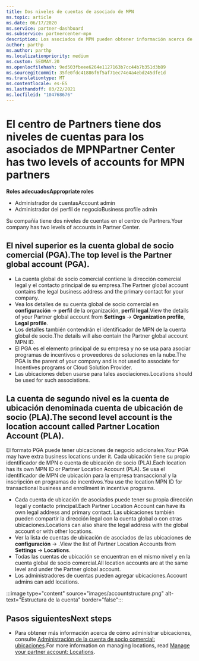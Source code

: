 ```yaml
---
title: Dos niveles de cuentas de asociado de MPN
ms.topic: article
ms.date: 06/17/2020
ms.service: partner-dashboard
ms.subservice: partnercenter-mpn
description: Los asociados de MPN pueden obtener información acerca de los dos niveles de cuentas del centro de Partners, la cuenta global de socio comercial (PGA) y la cuenta de ubicación de asociados (PLA).
author: parthp
ms.author: parthp
ms.localizationpriority: medium
ms.custom: SEOMAY.20
ms.openlocfilehash: 9ed503fbeee6264e1127163b7cc44b7b351d3b89
ms.sourcegitcommit: 35fe0fdc41886f6f5af71ec74e4a4ebd245dfe1d
ms.translationtype: MT
ms.contentlocale: es-ES
ms.lasthandoff: 03/22/2021
ms.locfileid: "104768676"
---
```

# <a name="partner-center-has-two-levels-of-accounts-for-mpn-partners"></a><span data-ttu-id="0bdeb-103">El centro de Partners tiene dos niveles de cuentas para los asociados de MPN</span><span class="sxs-lookup"><span data-stu-id="0bdeb-103">Partner Center has two levels of accounts for MPN partners</span></span>


<span data-ttu-id="0bdeb-104">**Roles adecuados**</span><span class="sxs-lookup"><span data-stu-id="0bdeb-104">**Appropriate roles**</span></span>

- <span data-ttu-id="0bdeb-105">Administrador de cuentas</span><span class="sxs-lookup"><span data-stu-id="0bdeb-105">Account admin</span></span>
- <span data-ttu-id="0bdeb-106">Administrador del perfil de negocio</span><span class="sxs-lookup"><span data-stu-id="0bdeb-106">Business profile admin</span></span>


<span data-ttu-id="0bdeb-107">Su compañía tiene dos niveles de cuentas en el centro de Partners.</span><span class="sxs-lookup"><span data-stu-id="0bdeb-107">Your company has two levels of accounts in Partner Center.</span></span>

## <a name="the-top-level-is-the-partner-global-account-pga"></a><span data-ttu-id="0bdeb-108">El nivel superior es la cuenta global de socio comercial (PGA).</span><span class="sxs-lookup"><span data-stu-id="0bdeb-108">The top level is the Partner global account (PGA).</span></span>

- <span data-ttu-id="0bdeb-109">La cuenta global de socio comercial contiene la dirección comercial legal y el contacto principal de su empresa.</span><span class="sxs-lookup"><span data-stu-id="0bdeb-109">The Partner global account contains the legal business address and the primary contact for your company.</span></span> 
- <span data-ttu-id="0bdeb-110">Vea los detalles de su cuenta global de socio comercial en **configuración**  ->  **perfil** de la organización, **perfil legal**.</span><span class="sxs-lookup"><span data-stu-id="0bdeb-110">View the details of your Partner global account from **Settings** -> **Organization profile**, **Legal profile**.</span></span>
- <span data-ttu-id="0bdeb-111">Los detalles también contendrán el identificador de MPN de la cuenta global de socio.</span><span class="sxs-lookup"><span data-stu-id="0bdeb-111">The details will also contain the Partner global account MPN ID.</span></span> 
- <span data-ttu-id="0bdeb-112">El PGA es el elemento principal de su empresa y no se usa para asociar programas de incentivos o proveedores de soluciones en la nube.</span><span class="sxs-lookup"><span data-stu-id="0bdeb-112">The PGA is the parent of your company and is not used to associate for Incentives programs or Cloud Solution Provider.</span></span> 
- <span data-ttu-id="0bdeb-113">Las ubicaciones deben usarse para tales asociaciones.</span><span class="sxs-lookup"><span data-stu-id="0bdeb-113">Locations should be used for such associations.</span></span>

## <a name="the-second-level-account-is-the-location-account-called-partner-location-account-pla"></a><span data-ttu-id="0bdeb-114">La cuenta de segundo nivel es la cuenta de ubicación denominada cuenta de ubicación de socio (PLA).</span><span class="sxs-lookup"><span data-stu-id="0bdeb-114">The second level account is the location account called Partner Location Account (PLA).</span></span>

<span data-ttu-id="0bdeb-115">El formato PGA puede tener ubicaciones de negocio adicionales.</span><span class="sxs-lookup"><span data-stu-id="0bdeb-115">Your PGA may have extra business locations under it.</span></span> <span data-ttu-id="0bdeb-116">Cada ubicación tiene su propio identificador de MPN o cuenta de ubicación de socio (PLA).</span><span class="sxs-lookup"><span data-stu-id="0bdeb-116">Each location has its own MPN ID or Partner Location Account (PLA).</span></span> <span data-ttu-id="0bdeb-117">Se usa el identificador de MPN de ubicación para la empresa transaccional y la inscripción en programas de incentivos.</span><span class="sxs-lookup"><span data-stu-id="0bdeb-117">You use the location MPN ID for transactional business and enrollment in incentive programs.</span></span>

- <span data-ttu-id="0bdeb-118">Cada cuenta de ubicación de asociados puede tener su propia dirección legal y contacto principal.</span><span class="sxs-lookup"><span data-stu-id="0bdeb-118">Each Partner Location Account can have its own legal address and primary contact.</span></span> <span data-ttu-id="0bdeb-119">Las ubicaciones también pueden compartir la dirección legal con la cuenta global o con otras ubicaciones.</span><span class="sxs-lookup"><span data-stu-id="0bdeb-119">Locations can also share the legal address with the global account or with other locations.</span></span>
- <span data-ttu-id="0bdeb-120">Ver la lista de cuentas de ubicación de asociados de las ubicaciones de **configuración**  ->  .</span><span class="sxs-lookup"><span data-stu-id="0bdeb-120">View the list of Partner Location Accounts from **Settings** -> **Locations**.</span></span>
- <span data-ttu-id="0bdeb-121">Todas las cuentas de ubicación se encuentran en el mismo nivel y en la cuenta global de socio comercial.</span><span class="sxs-lookup"><span data-stu-id="0bdeb-121">All location accounts are at the same level and under the Partner global account.</span></span>
- <span data-ttu-id="0bdeb-122">Los administradores de cuentas pueden agregar ubicaciones.</span><span class="sxs-lookup"><span data-stu-id="0bdeb-122">Account admins can add locations.</span></span>

:::image type="content" source="images/accountstructure.png" alt-text="Estructura de la cuenta" border="false":::

## <a name="next-steps"></a><span data-ttu-id="0bdeb-124">Pasos siguientes</span><span class="sxs-lookup"><span data-stu-id="0bdeb-124">Next steps</span></span>

- <span data-ttu-id="0bdeb-125">Para obtener más información acerca de cómo administrar ubicaciones, consulte [Administración de la cuenta de socio comercial: ubicaciones](manage-locations.md).</span><span class="sxs-lookup"><span data-stu-id="0bdeb-125">For more information on managing locations, read [Manage your partner account: Locations](manage-locations.md).</span></span>

